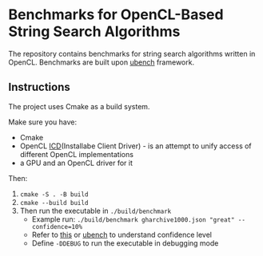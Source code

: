 # Benchmarks for OpenCL-Based String Search Algorithms

The repository contains benchmarks for string search algorithms written in OpenCL. Benchmarks are built upon [ubench](https://github.com/sheredom/ubench.h) framework.

## Instructions

The project uses Cmake as a build system.

Make sure you have:

- Cmake
- OpenCL [ICD](https://registry.khronos.org/OpenCL/specs/2.2/html/OpenCL_ICD_Installation.html)(Installabe Client Driver) - is an attempt to unify access of different OpenCL implementations
- a GPU and an OpenCL driver for it

Then:

1. `cmake -S . -B build`
2. `cmake --build build`
3. Then run the executable in `./build/benchmark`
    - Example run: `./build/benchmark gharchive1000.json "great" --confidence=10%`
    - Refer to [this](https://sphweb.bumc.bu.edu/otlt/MPH-Modules/BS/BS704_Confidence_Intervals/BS704_Confidence_Intervals_print.html) or [ubench](https://github.com/sheredom/ubench.h) to understand confidence level
    - Define `-DDEBUG` to run the executable in debugging mode
